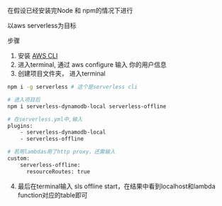 在假设已经安装完Node 和 npm的情况下进行

以aws serverless为目标



步骤

1. 安装 [AWS CLI](https://docs.aws.amazon.com/cli/latest/userguide/cli-chap-install.html) 
2. 进入terminal, 通过 aws configure 输入 你的用户信息
3. 创建项目文件夹， 进入terminal

```bash
npm i -g serverless # 这个是serverless cli

# 进入项目后
npm i serverless-dynamodb-local serverless-offline

# 在serverless.yml中,输入
plugins:
	- serverless-dynamodb-local
	- serverless-offline

# 若用lambdas用了http proxy，还需输入
custom:
	serverless-offline:
	  resourceRoutes: true
```

4. 最后在terminal输入 sls offline start，在结果中看到localhost和lambda function对应的table即可

